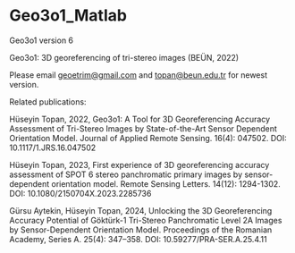 # Geo3o1_Matlab
Geo3o1 version 6

Geo3o1: 3D georeferencing of tri-stereo images (BEÜN, 2022)

Please email geoetrim@gmail.com and topan@beun.edu.tr for newest version.

Related publications:

Hüseyin Topan, 2022, Geo3o1: A Tool for 3D Georeferencing Accuracy Assessment of Tri-Stereo Images by State-of-the-Art Sensor Dependent Orientation Model. Journal of Applied Remote Sensing. 16(4): 047502. DOI: 10.1117/1.JRS.16.047502

Hüseyin Topan, 2023, First experience of 3D georeferencing accuracy assessment of SPOT 6 stereo panchromatic primary images by sensor-dependent orientation model. Remote Sensing Letters. 14(12): 1294-1302. DOI: 10.1080/2150704X.2023.2285736

Gürsu Aytekin, Hüseyin Topan, 2024, Unlocking the 3D Georeferencing Accuracy Potential of Göktürk-1 Tri-Stereo Panchromatic Level 2A Images by Sensor-Dependent Orientation Model. Proceedings of the Romanian Academy, Series A. 25(4): 347–358. DOI: 10.59277/PRA-SER.A.25.4.11
